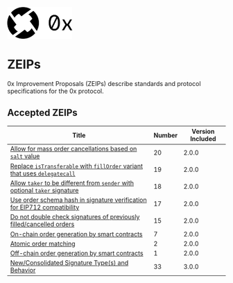 <img src="https://github.com/0xProject/branding/blob/master/0x%20Logo/PNG/0x-Logo-Black.png" width="150px" >

# ZEIPs

0x Improvement Proposals (ZEIPs) describe standards and protocol specifications for the 0x protocol.

## Accepted ZEIPs

| Title                                                                                                                       | Number | Version Included |
| --------------------------------------------------------------------------------------------------------------------------- | ------ | ---------------- |
| [Allow for mass order cancellations based on `salt` value](https://github.com/0xProject/ZEIPs/issues/20)                    | 20     | 2.0.0            |
| [Replace `isTransferable` with `fillOrder` variant that uses `delegatecall`](https://github.com/0xProject/ZEIPs/issues/19)  | 19     | 2.0.0            |
| [Allow `taker` to be different from `sender` with optional `taker` signature](https://github.com/0xProject/ZEIPs/issues/18) | 18     | 2.0.0            |
| [Use order schema hash in signature verification for EIP712 compatibility](https://github.com/0xProject/ZEIPs/issues/17)    | 17     | 2.0.0            |
| [Do not double check signatures of previously filled/cancelled orders](https://github.com/0xProject/ZEIPs/issues/15)        | 15     | 2.0.0            |
| [On-chain order generation by smart contracts](https://github.com/0xProject/ZEIPs/issues/7)                                 | 7      | 2.0.0            |
| [Atomic order matching](https://github.com/0xProject/ZEIPs/issues/2)                                                        | 2      | 2.0.0            |
| [Off-chain order generation by smart contracts](https://github.com/0xProject/ZEIPs/issues/1)                                | 1      | 2.0.0            |
| [New/Consolidated Signature Type(s) and Behavior](https://github.com/0xProject/ZEIPs/issues/33)                             | 33     | 3.0.0            |
